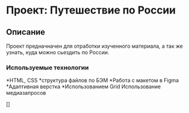 # Проект: Путешествие по России

## Описание
Проект предначначен для отработки изученного материала, а так же узнать, куда можно сьездить по России.

### Используемые технологии
*HTML, CSS
*структура файлов по БЭМ
*Работа с макетом в Figma
*Адаптивная верстка
*Использованием Grid
Использование медиазапросов

[]





